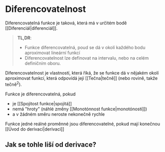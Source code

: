 # Diferencovatelnost
Diferencovatelná funkce je taková, která má v určitém bodě [[Diferenciál|diferenciál]].

> **TL,DR**:
> - Funkce diferencovatelná, poud se dá v okolí každého bodu aproximovat lineární funkcí
> - Diferencovatelnost lze definovat na intervalu, nebo na celém definičním oboru.

Diferencovatelnost je vlastností, která říká, že se funkce dá v nějakém okolí aproximovat funkcí, která odpovídá její [[Tečna|tečně]] (nebo rovině, takže tečně$^2$).

Funkce je diferencovatelná, pokud
- je [[Spojitost funkce|spojitá]]
- nemá "hroty" (náhlé změny [[Monotónnost funkce|monotónosti]])
- a v žádném směru neroste nekonečně rychle

Funkce jedné reálné proměnné jsou diferencovatelné, pokud mají konečnou [[Úvod do derivací|derivaci]]

## Jak se tohle liší od derivace?
